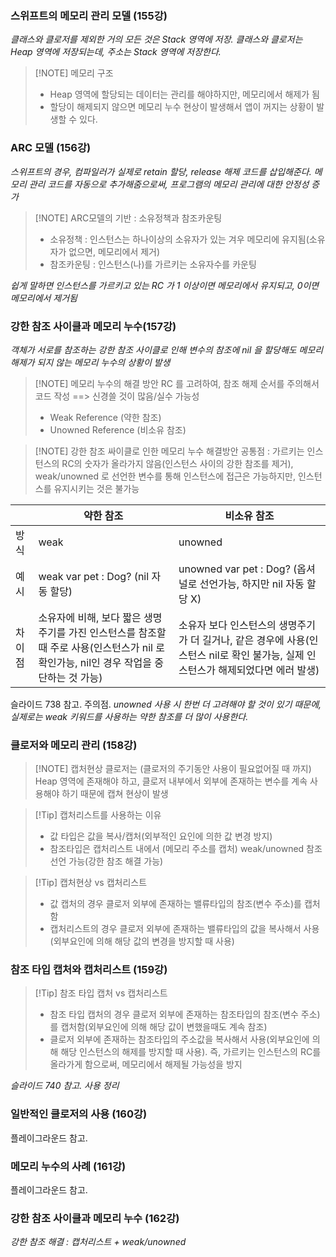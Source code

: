 ### 스위프트의 메모리 관리 모델 (155강)
*클래스와 클로저를 제외한 거의 모든 것은 Stack 영역에 저장. 클래스와 클로저는 Heap 영역에 저장되는데, 주소는 Stack 영역에 저장한다.*
> [!NOTE] 메모리 구조
> - Heap 영역에 할당되는 데이터는 관리를 해야하지만, 메모리에서 해제가 됨
> - 할당이 해제되지 않으면 메모리 누수 현상이 발생해서 앱이 꺼지는 상황이 발생할 수 있다.
### ARC 모델 (156강)
*스위프트의 경우, 컴파일러가 실제로 retain 할당, release 해제 코드를 삽입해준다. 메모리 관리 코드를 자동으로 추가해줌으로써, 프로그램의 메모리 관리에 대한 안정성 증가*
> [!NOTE] ARC모델의 기반 : 소유정책과 참조카운팅
> - 소유정책 : 인스턴스는 하나이상의 소유자가 있는 겨우 메모리에 유지됨(소유자가 없으면, 메모리에서 제거)
> - 참조카운팅 : 인스턴스(나)를 가르키는 소유자수를 카운팅

*쉽게 말하면 인스턴스를 가르키고 있는 RC 가 1 이상이면 메모리에서 유지되고, 0이면 메모리에서 제거됨*
### 강한 참조 사이클과 메모리 누수(157강)
*객체가 서로를 참조하는 강한 참조 사이클로 인해 변수의 참조에 nil 을 할당해도 메모리 해제가 되지 않는 메모리 누수의 상황이 발생*
> [!NOTE] 메모리 누수의 해결 방안
> RC 를 고려하여, 참조 해제 순서를 주의해서 코드 작성 ==> 신경쓸 것이 많음/실수 가능성 
> - Weak Reference (약한 참조)
> - Unowned Reference (비소유 참조)

> [!NOTE] 강한 참조 싸이클로 인한 메모리 누수 해결방안
> 공통점 : 가르키는 인스턴스의 RC의 숫자가 올라가지 않음(인스턴스 사이의 강한 참조를 제거), weak/unowned 로 선언한 변수를 통해 인스턴스에 접근은 가능하지만, 인스턴스를 유지시키는 것은 불가능

|     | 약한 참조                                                                              | 비소유 참조                                                                       |
| --- | ---------------------------------------------------------------------------------- | ---------------------------------------------------------------------------- |
| 방 식 | weak                                                                               | unowned                                                                      |
| 예 시 | weak var pet : Dog? (nil 자동 할당)                                                    | unowned var pet : Dog? (옵셔널로 선언가능, 하지만 nil 자동 할당 X)                          |
| 차이점 | 소유자에 비해, 보다 짧은 생명주기를 가진 인스턴스를 참조할 때 주로 사용(인스턴스가 nil 로 확인가능, nil인 경우 작업을 중단하는 것 가능) | 소유자 보다 인스턴스의 생명주기가 더 길거나, 같은 경우에 사용(인스턴스 nil로 확인 불가능, 실제 인스턴스가 해제되었다면 에러 발생) |
슬라이드 738 참고. 주의점.
*unowned 사용 시 한번 더 고려해야 할 것이 있기 때문에, 실제로는 weak 키워드를 사용하는 약한 참조를 더 많이 사용한다.*
### 클로저와 메모리 관리 (158강)
> [!NOTE] 캡처현상
> 클로저는 (클로저의 주기동안 사용이 필요없어질 때 까지) Heap 영역에 존재해야 하고, 클로저 내부에서 외부에 존재하는 변수를 계속 사용해야 하기 때문에 캡쳐 현상이 발생

> [!Tip] 캡처리스트를 사용하는 이유 
> - 값 타입은 값을 복사/캡처(외부적인 요인에 의한 값 변경 방지)
> - 참조타입은 캡처리스트 내에서 (메모리 주소를 캡처) weak/unowned 참조 선언 가능(강한 참조 해결 가능)

> [!Tip] 캡처현상 vs 캡처리스트
> - 값 캡처의 경우 클로저 외부에 존재하는 밸류타입의 참조(변수 주소)를 캡처함
> - 캡처리스트의 경우 클로저 외부에 존재하는 밸류타입의 값을 복사해서 사용(외부요인에 의해 해당 값의 변경을 방지할 때 사용)
### 참조 타입 캡처와 캡처리스트 (159강)
> [!Tip] 참조 타입 캡처 vs 캡처리스트
> - 참조 타입 캡처의 경우 클로저 외부에 존재하는 참조타입의 참조(변수 주소)를 캡처함(외부요인에 의해 해당 값이 변했을때도 계속 참조)
> - 클로저 외부에 존재하는 참조타입의 주소값을 복사해서 사용(외부요인에 의해 해당 인스턴스의 해제를 방지할 때 사용). 즉, 가르키는 인스턴스의 RC를 올라가게 함으로써, 메모리에서 해제될 가능성을 방지

*슬라이드 740 참고. 사용 정리*
### 일반적인 클로저의 사용 (160강)
플레이그라운드 참고.
### 메모리 누수의 사례 (161강)
플레이그라운드 참고.
### 강한 참조 사이클과 메모리 누수 (162강)
*강한 참조 해결 : 캡처리스트 + weak/unowned* 
